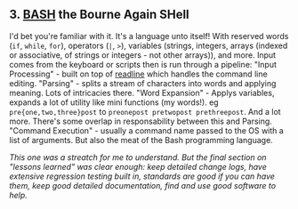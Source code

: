 ## 3. [BASH](https://www.gnu.org/software/bash/) the Bourne Again SHell

I'd bet you're familiar with it. It's a language unto itself! With reserved words (`if`, `while`, `for`), operators (`|`, `>`), variables (strings, integers, arrays (indexed or associative, of strings or integers - not other arrays)), and more. Input comes from the keyboard or scripts then is run through a pipeline: "Input Processing" - built on top of [readline](https://tiswww.case.edu/php/chet/readline/rltop.html) which handles the command line editing. "Parsing" - splits a stream of characters into words and applying meaning. Lots of intricacies there. "Word Expansion" - Applys variables, expands a lot of utility like mini functions (my words!). eg `pre{one,two,three}post` to `preonepost pretwopost prethreepost`. And a lot more. There's some overlap in responsability between this and Parsing. "Command Execution" - usually a command name passed to the OS with a list of arguments. But also the meat of the Bash programming language.

_This one was a streatch for me to understand. But the final section on "lessons learned" was clear enough: keep detailed change logs, have extensive regression testing built in, standards are good if you can have them, keep good detailed documentation, find and use good software to help._